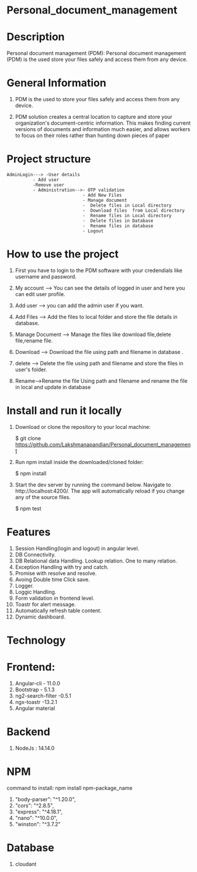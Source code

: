 # Personal_document_management

# Description

Personal document management (PDM):
Personal document management (PDM) is the used store your files safely and access them from any device.

# General Information

1.  PDM is the used to store your files safely and access them from any device.

2.  PDM solution creates a central location to capture and store your organization's document-centric information. This makes finding current versions of documents and information much easier, and allows workers to focus on their roles rather than hunting down pieces of paper

# Project structure

    AdminLogin---> -User details
              - Add user
              -Remove user
              - Administration-->- OTP validation
                                 - Add New Files
                                 - Manage document
                                 -  Delete files in Local directory
                                 -  Download files  from Local directory
                                 -  Rename files in Local directory
                                 -  Delete files in Database
                                 -  Rename files in database
                                 - Logout

# How to use the project

1.  First you have to login to the PDM software with your credendials like username and password.

2.  My account --> You can see the details of logged in user and here you can edit user profile.

3.  Add user --> you can add the admin user if you want.

4.  Add Files --> Add the files to local folder and store the file details in database.

5.  Manage Document --> Manage the files like download file,delete file,rename file.

6.  Download --> Download the file using path and filename in database .

7.  delete --> Delete the file using path and filename and store the files in user's folder.

8.  Rename-->Rename the file Using path and filename and rename the file in local and update in database

# Install and run it locally

1.  Download or clone the repository to your local machine:

    $ git clone https://github.com/Lakshmanapandian/Personal_document_management

2.  Run npm install inside the downloaded/cloned folder:

    $ npm install

3.  Start the dev server by running the command below. Navigate to http://localhost:4200/.
    The app will automatically reload if you change any of the source files.

    $ npm test

# Features

1. Session Handling(login and logout) in angular level.
2. DB Connectivity.
3. DB Relational data Handling.
   Lookup relation.
   One to many relation.
4. Exception Handling with try and catch.
5. Promise with resolve and resolve.
6. Avoing Double time Click save.
7. Logger.
8. Loggic Handling.
9. Form validation in frontend level.
10. Toastr for alert message.
11. Automatically refresh table content.
12. Dynamic dashboard.

# Technology

# Frontend:

1. Angular-cli - 11.0.0
2. Bootstrap - 5.1.3
3. ng2-search-filter -0.5.1
4. ngx-toastr -13.2.1
5. Angular material

# Backend

1. NodeJs : 14.14.0

# NPM

command to install: npm install npm-package_name

1. "body-parser": "^1.20.0",
2. "cors": "^2.8.5",
3. "express": "^4.18.1",
4. "nano": "^10.0.0",
5. "winston": "^3.7.2"

# Database

1. cloudant
